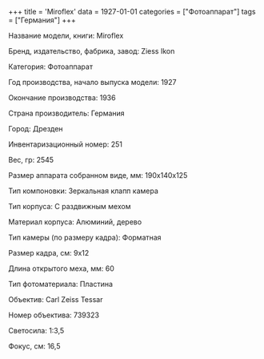+++
title = 'Miroflex'
data = 1927-01-01
categories = ["Фотоаппарат"]
tags = ["Германия"]
+++

Название модели, книги: Miroflex

Бренд, издательство, фабрика, завод: Ziess Ikon

Категория: Фотоаппарат

Год производства, начало выпуска модели: 1927

Окончание производства: 1936

Страна производитель: Германия

Город: Дрезден

Инвентаризационный номер: 251

Вес, гр: 2545

Размер аппарата  собранном виде, мм: 190x140x125

Тип компоновки: Зеркальная клапп камера

Тип корпуса: С раздвижным мехом

Материал корпуса: Алюминий, дерево

Тип камеры (по размеру кадра): Форматная

Размер кадра, см: 9х12

Длина открытого меха, мм: 60

Тип фотоматериала: Пластина

Объектив: Carl Zeiss Tessar

Номер объектива: 739323

Светосила: 1:3,5

Фокус, см: 16,5

